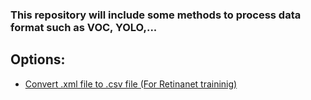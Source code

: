 ### This repository will include some methods to process data format such as VOC, YOLO,...

## Options:
- [Convert .xml file to .csv file (For Retinanet traininig)](convert_xml_csv.py)
